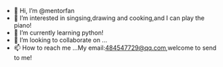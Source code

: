 - 👋 Hi, I’m @mentorfan
- 👀 I’m interested in singsing,drawing and cooking,and I can play the piano!
- 🌱 I’m currently learning python!
- 💞️ I’m looking to collaborate on ...
- 📫 How to reach me ...My email:484547729@qq.com,welcome to send to me!

<!---
mentorfan/mentorfan is a ✨ special ✨ repository because its `README.md` (this file) appears on your GitHub profile.
You can click the Preview link to take a look at your changes.
--->
